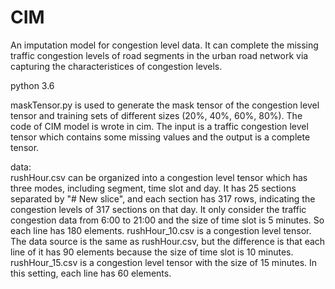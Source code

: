 # CIM

An imputation model for congestion level data. It can complete the missing traffic congestion levels of road segments in the urban road network via capturing the characteristices of congestion levels.

python 3.6

maskTensor.py is used to generate the mask tensor of the congestion level tensor and training sets of different sizes (20%, 40%, 60%, 80%).
The code of CIM model is wrote in cim. The input is a traffic congestion level tensor which contains some missing values and the output is a complete tensor. 

data:  
rushHour.csv can be organized into a congestion level tensor which has three modes, including segment, time slot and day. It has 25 sections separated by "# New slice", and each section has 317 rows, indicating the congestion levels of 317 sections on that day. It only consider the traffic congestion data from 6:00 to 21:00 and the size of time slot is 5 minutes. So each line has 180 elements.
rushHour_10.csv is a congestion level tensor. The data source is the same as rushHour.csv, but the difference is that each line of it has 90 elements because the size of time slot is 10 minutes.
rushHour_15.csv is a congestion level tensor with the size of 15 minutes. In this setting, each line has 60 elements.
